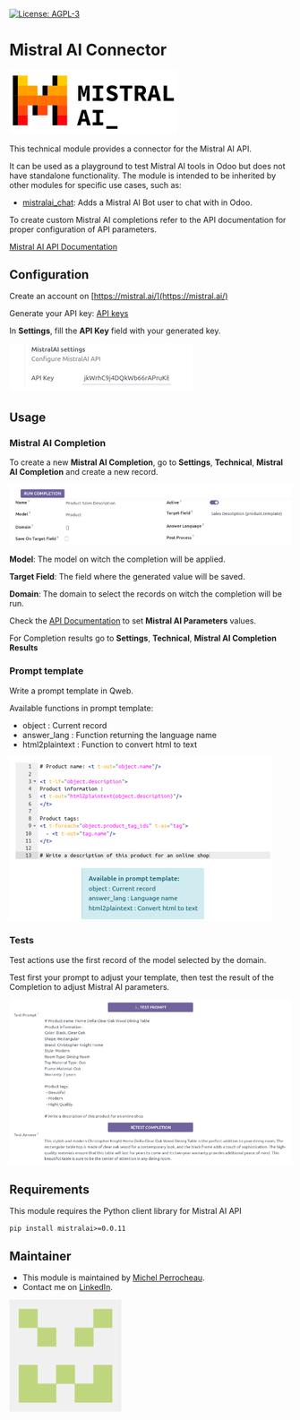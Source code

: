  [![License: AGPL-3](https://img.shields.io/badge/licence-AGPL--3-blue.png)](http://www.gnu.org/licenses/agpl-3.0-standalone.html)

Mistral AI Connector
=================

[<img src="./static/img/mistral_ai.png" alt="Mistral AI Logo" style="width:300px;"/>](https://mistral.ai/)


This technical module provides a connector for the Mistral AI API.

It can be used as a playground to test Mistral AI tools in Odoo but does not have standalone functionality.
The module is intended to be inherited by other modules for specific use cases, such as: 
 - [mistralai_chat](../mistralai_chat/README.md): Adds a Mistral AI Bot user to chat with in Odoo.


To create custom Mistral AI completions refer to the API documentation for proper configuration of API parameters. 

[Mistral AI API Documentation](https://beta.mistralai.com/docs/api-reference/introduction)

## Configuration

Create an account on [https://mistral.ai/](https://mistral.ai/)

Generate your API key: [API keys](https://console.mistral.ai/user/api-keys/)

In **Settings**, fill the **API Key** field with your generated key.

![image](./static/img/settings.png)

## Usage

### Mistral AI Completion

To create a new **Mistral AI Completion**, go to **Settings**, **Technical**, **Mistral AI Completion** and create a new record.

![image](./static/img/completion_params.png)

**Model**: The model on witch the completion will be applied.

**Target Field**: The field where the generated value will be saved.

**Domain**: The domain to select the records on witch the completion will be run.

Check the [API Documentation](https://docs.mistral.ai/api/) to set **Mistral AI Parameters** values.

For Completion results go to **Settings**, **Technical**, **Mistral AI Completion Results**

### Prompt template

Write a prompt template in Qweb.

Available functions in prompt template:
 - object : Current record
 - answer_lang : Function returning the language name
 - html2plaintext : Function to convert html to text

![image](./static/img/prompt.png)

### Tests

Test actions use the first record of the model selected by the domain.

Test first your prompt to adjust your template, then test the result of the Completion to adjust Mistral AI parameters.

![image](./static/img/tests.png)

## Requirements

This module requires the Python client library for Mistral AI API

    pip install mistralai>=0.0.11

## Maintainer

* This module is maintained by [Michel Perrocheau](https://github.com/myrrkel). 
* Contact me on [LinkedIn](https://www.linkedin.com/in/michel-perrocheau-ba17a4122). 

[<img src="./static/description/logo.png" style="width:200px;"/>](https://github.com/myrrkel)



